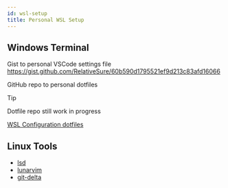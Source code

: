 ```yaml
---
id: wsl-setup
title: Personal WSL Setup
---
```


## Windows Terminal

Gist to personal VSCode settings file
<https://gist.github.com/RelativeSure/60b590d1795521ef9d213c83afd16066>

GitHub repo to personal dotfiles

> [!TIP]
> Dotfile repo still work in progress

[WSL Configuration dotfiles](https://github.com/RelativeSure/wsl-configuration)

## Linux Tools

- [lsd](https://github.com/lsd-rs/lsd)
- [lunarvim](https://www.lunarvim.org)
- [git-delta](https://github.com/dandavison/delta)
